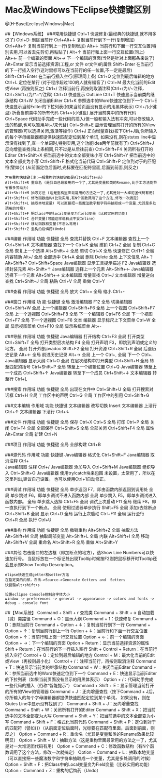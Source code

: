 Mac及Windows下Eclipse快捷键区别
=========

@(H-Base)[eclipse|Windows|Mac]

##【Windows系统】
###常用快捷键
    Ctrl+1 快速修复(最经典的快捷键,就不用多说了)
    Ctrl+D: 删除当前行
    Ctrl+Alt+↓ 复制当前行到下一行(复制增加)
    Ctrl+Alt+↑ 复制当前行到上一行(复制增加)
    Alt+↓ 当前行和下面一行交互位置(特别实用,可以省去先剪切,再粘贴了)
    Alt+↑ 当前行和上面一行交互位置(同上)
    Alt+← 前一个编辑的页面
    Alt+→ 下一个编辑的页面(当然是针对上面那条来说了)
    Alt+Enter 显示当前选择资源(工程,or 文件 or文件)的属性
    Shift+Enter 在当前行的下一行插入空行(这时鼠标可以在当前行的任一位置,不一定是最后)
    Shift+Ctrl+Enter 在当前行插入空行(原理同上条)
    Ctrl+Q 定位到最后编辑的地方
    Ctrl+L 定位在某行 (对于程序超过100的人就有福音了)
    Ctrl+M 最大化当前的Edit或View (再按则反之)
    Ctrl+/ 注释当前行,再按则取消注释(Ctrl+/为//~注释，Ctrl+Shift+/为/*~*/注释)
    Ctrl+O 快速显示 OutLine
    Ctrl+T 快速显示当前类的继承结构
    Ctrl+W 关闭当前Editer
    Ctrl+K 参照选中的Word快速定位到下一个
    Ctrl+E 快速显示当前Editer的下拉列表(如果当前页面没有显示的用黑体表示)
    Ctrl+/(小键盘) 折叠当前类中的所有代码
    Ctrl+×(小键盘) 展开当前类中的所有代码
    Ctrl+Space 代码助手完成一些代码的插入(但一般和输入法有冲突,可以修改输入法的热键,也可以暂用Alt+/来代替)
    Ctrl+Shift+E 显示管理当前打开的所有的View的管理器(可以选择关闭,激活等操作)
    Ctrl+J 正向增量查找(按下Ctrl+J后,你所输入的每个字母编辑器都提供快速匹配定位到某个单词,
           如果没有,则在stutes line中显示没有找到了,查一个单词时,特别实用,这个功能Idea两年前就有了)
    Ctrl+Shift+J 反向增量查找(和上条相同,只不过是从后往前查)
    Ctrl+Shift+F4 关闭所有打开的Editer
    Ctrl+Shift+X 把当前选中的文本全部变味小写
    Ctrl+Shift+Y 把当前选中的文本全部变为小写
    Ctrl+Shift+F 格式化当前代码
    Ctrl+Shift+P 定位到对于的匹配符(譬如{}) (从前面定位后面时,光标要在匹配符里面,后面到前面,则反之)
    
    常用重构快捷键(注:一般重构的快捷键都是Alt+Shift开头)
    Alt+Shift+R 重命名 (是我自己最爱用的一个了,尤其是变量和类的Rename,比手工方法能节省很多劳动力)
    Alt+Shift+M 抽取方法 (这是重构里面最常用的方法之一了,尤其是对一大堆泥团代码有用)
    Alt+Shift+C 修改函数结构(比较实用,有N个函数调用了这个方法,修改一次搞定)
    Alt+Shift+L 抽取本地变量( 可以直接把一些魔法数字和字符串抽取成一个变量,尤其是多处调用的时候)
    Alt+Shift+F 把Class中的local变量变为field变量 (比较实用的功能)
    Alt+Shift+I 合并变量(可能这样说有点不妥Inline)
    Alt+Shift+V 移动函数和变量(不怎么常用)
    Alt+Shift+Z 重构的后悔药(Undo)

###编辑
    作用域 功能 快捷键
    全局 查找并替换 Ctrl+F
    文本编辑器 查找上一个 Ctrl+Shift+K
    文本编辑器 查找下一个 Ctrl+K
    全局 撤销 Ctrl+Z
    全局 复制 Ctrl+C
    全局 恢复上一个选择 Alt+Shift+↓
    全局 剪切 Ctrl+X
    全局 快速修正 Ctrl1+1
    全局 内容辅助 Alt+/
    全局 全部选中 Ctrl+A
    全局 删除 Delete
    全局 上下文信息 Alt+？
    Alt+Shift+?
    Ctrl+Shift+Space
    Java编辑器 显示工具提示描述 F2
    Java编辑器 选择封装元素 Alt+Shift+↑
    Java编辑器 选择上一个元素 Alt+Shift+←
    Java编辑器 选择下一个元素 Alt+Shift+→
    文本编辑器 增量查找 Ctrl+J
    文本编辑器 增量逆向查找 Ctrl+Shift+J
    全局 粘贴 Ctrl+V
    全局 重做 Ctrl+Y

###查看
    作用域 功能 快捷键
    全局 放大 Ctrl+=
    全局 缩小 Ctrl+-

###窗口
    作用域   功 能           快捷键
    全局     激活编辑器         F12
    全局     切换编辑器         Ctrl+Shift+W
    全局     上一个编辑器     Ctrl+Shift+F6
    全局     上一个视图         Ctrl+Shift+F7
    全局     上一个透视图     Ctrl+Shift+F8
    全局     下一个编辑器     Ctrl+F6
    全局     下一个视图         Ctrl+F7
    全局     下一个透视图     Ctrl+F8
    文本    编辑器 显示标尺上下文菜单 Ctrl+W
    全局     显示视图菜单     Ctrl+F10
    全局     显示系统菜单     Alt+-

###导航
    作用域 功能 快捷键
    Java编辑器 打开结构 Ctrl+F3
    全局 打开类型 Ctrl+Shift+T
    全局 打开类型层次结构 F4
    全局 打开声明 F3，即跳到声明或定义的地方。
    全局 打开外部javadoc Shift+F2
    全局 打开资源 Ctrl+Shift+R
    全局 后退历史记录 Alt+←
    全局 前进历史记录 Alt+→
    全局 上一个 Ctrl+,
    全局 下一个 Ctrl+.
    Java编辑器 显示大纲 Ctrl+O
    全局 在层次结构中打开类型 Ctrl+Shift+H
    全局 转至匹配的括号 Ctrl+Shift+P
    全局 转至上一个编辑位置 Ctrl+Q
    Java编辑器 转至上一个成员 Ctrl+Shift+↑
    Java编辑器 转至下一个成员 Ctrl+Shift+↓
    文本编辑器 转至行 Ctrl+L

###搜索
    作用域 功能 快捷键
    全局 出现在文件中 Ctrl+Shift+U
    全局 打开搜索对话框 Ctrl+H
    全局 工作区中的声明 Ctrl+G
    全局 工作区中的引用 Ctrl+Shift+G

###文本编辑
    作用域 功能 快捷键
    文本编辑器 改写切换 Insert
    文本编辑器 上滚行 Ctrl+↑
    文本编辑器 下滚行 Ctrl+↓

###文件
    作用域 功能 快捷键
    全局 保存 Ctrl+X
    Ctrl+S
    全局 打印 Ctrl+P
    全局 关闭 Ctrl+F4
    全局 全部保存 Ctrl+Shift+S
    全局 全部关闭 Ctrl+Shift+F4
    全局 属性 Alt+Enter
    全局 新建 Ctrl+N

###项目
    作用域 功能 快捷键
    全局 全部构建 Ctrl+B

###源代码
    作用域 功能 快捷键
    Java编辑器 格式化 Ctrl+Shift+F
    Java编辑器 取消注释 Ctrl+\
    Java编辑器 注释 Ctrl+/
    Java编辑器 添加导入 Ctrl+Shift+M
    Java编辑器 组织导入 Ctrl+Shift+O
    Java编辑器 使用try/catch块来包围 未设置，太常用了，所以在这里列出,建议自己设置。
    也可以使用Ctrl+1自动修正。

###调试
    作用域 功能 快捷键
    全局 单步返回 F7，即由函数内部返回到调用处
    全局 单步跳过 F6，即单步调试不进入函数内部
    全局 单步跳入 F5，即单步调试进入函数内部。
    全局 单步跳入选择 Ctrl+F5
    全局 调试上次启动 F11
    全局 继续 F8，即一直执行到下一个断点。
    全局 使用过滤器单步执行 Shift+F5
    全局 添加/去除断点 Ctrl+Shift+B
    全局 显示 Ctrl+D
    全局 运行上次启动 Ctrl+F11
    全局 运行至行 Ctrl+R
    全局 执行 Ctrl+U

###重构
    作用域 功能 快捷键
    全局 撤销重构 Alt+Shift+Z
    全局 抽取方法 Alt+Shift+M
    全局 抽取局部变量 Alt+Shift+L
    全局 内联 Alt+Shift+I
    全局 移动 Alt+Shift+V
    全局 重命名 Alt+Shift+R
    全局 重做 Alt+Shift+Y

###其他
    右击窗口的左边框（即加断点的地方），选Show Line Numbers可以快速加行号。
    当鼠标放在一个标记处出现Tooltip时候按F2则把鼠标移开时Tooltip还会显示即Show Tooltip Description。
    
    elipse快速生成getter和setter方法
    在指定类的内部，右击—>Source—>Generate Getters and  Setters
    快捷键alt+shift+s
    
    设置eclipse Console控制台字体大小
    window -> preferences -> general -> appearance -> colors and fonts -> debug - console font

##【Mac系统】
    Command + Shift + r 查找类 
    Command + Shift + o 自动加载（减）类路径
    Command + O：显示大纲 
    Command + 1：快速修复 
    Command + D：删除当前行 
    Command + Option + ↓：复制当前行到下一行 
    Command + Option + ↑：复制当前行到上一行 
    Option + ↓：当前行和下面一行交互位置 
    Option + ↑：当前行和上面一行交互位置 
    Option + ←：前一个编辑的页面 
    Option + →：下一个编辑的页面 
    Option + Return：显示当前选择资源的属性 
    Shift + Return：在当前行的下一行插入空行 
    Shift + Control + Return：在当前行插入空行 
    Control + Q：定位到最后编辑的地方 
    Control + M：最大化当前的Edit或View（再按则最小化） 
    Control + /：注释当前行，再按则取消注释 
    Command + T：快速显示当前类的继承结构 
    Command + W：关闭当前Editer 
    Command + K：参照当前选中的Word快速定位到下一个 
    Command + E：快速显示当前Editer的下拉列表（如果当前页面没有显示的用黑体表示） 
    Option + /：代码助手完成一些代码的插入（俗称“智能提示”） 
    Command + Shift + E：显示管理当前打开的所有的View的管理器 
    Command + J：正向增量查找（按下Command + J后，你所输入的每个字母编辑器都提供快速匹配定位到某个单词，
                 如果没有，则在Stutes Line中显示没有找到了） 
    Command + Shift + J：反向增量查找 
    Command + Shift + W：关闭所有打开的Editer 
    Command + Shift + X：把当前选中的文本全部变为大写 
    Command + Shift + Y：把当前选中的文本全部变为小写 
    Command + Shift + F：格式化当前代码 
    Command + Shift + P：定位到对于的匹配符（譬如{}）（从前面定位后面时，光标要在匹配符里面，后面到前面，则反之） 
    Option + Command + R：重命名（尤其是变量和类的Rename效果比较明显） 
    Option + Shift + M：抽取方法（这是重构里面最常用的方法之一了，尤其是对一大堆泥团代码有用） 
    Option + Command + C：修改函数结构（有N个函数调用了这个方法，修改一次就搞定） 
    Option + Command + L：抽取本地变量（可以直接把一些魔法数字和字符串抽取成一个变量，尤其是多处调用的时候） 
    Option + Shift + F：把Class中的Local变量变为Field变量（比较实用的功能） 
    Option + Command + Z：重构的后悔药（Undo）

